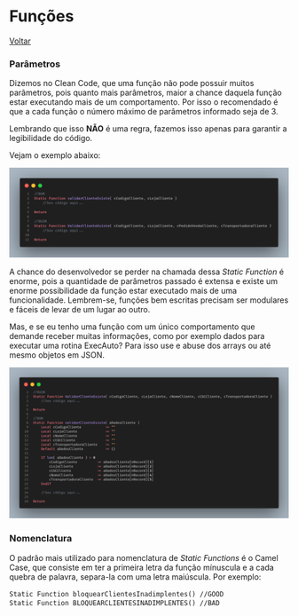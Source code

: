 # Funções

[Voltar](../../README.md)

### **Parâmetros**

Dizemos no Clean Code, que uma função não pode possuir muitos parâmetros, pois quanto mais parâmetros, maior a chance daquela função estar executando mais de um comportamento. Por isso o recomendado é que a cada função o número máximo de parâmetros informado seja de 3.

Lembrando que isso **NÃO** é uma regra, fazemos isso apenas para garantir a legibilidade do código.

Vejam o exemplo abaixo:

![](assets/images/funcoes_com_muitos_parametros.png)

A chance do desenvolvedor se perder na chamada dessa _Static Function_ é enorme, pois a quantidade de parâmetros passado é extensa e existe um enorme possibilidade da função estar executado mais de uma funcionalidade.
Lembrem-se, funções bem escritas precisam ser modulares e fáceis de levar de um lugar ao outro.

Mas, e se eu tenho uma função com um único comportamento que demande receber muitas informações, como por exemplo dados para executar uma rotina ExecAuto? Para isso use e abuse dos arrays ou até mesmo objetos em JSON.

![](assets/images/funcoes_com_array_ao_inves_de_muitos_parametros.png)

### **Nomenclatura**

O padrão mais utilizado para nomenclatura de _Static Functions_ é o Camel Case, que consiste em ter a primeira letra da função mínuscula e a cada quebra de palavra, separa-la com uma letra maiúscula.
Por exemplo:

```
Static Function bloquearClientesInadimplentes() //GOOD
Static Function BLOQUEARCLIENTESINADIMPLENTES() //BAD
```
